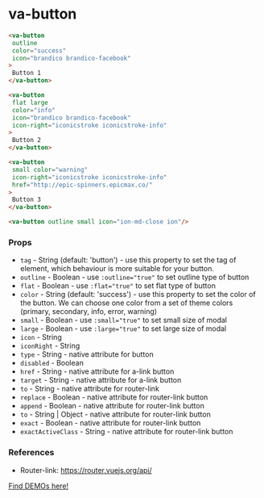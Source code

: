 # va-button

```html
<va-button
 outline
 color="success"
 icon="brandico brandico-facebook"
>
 Button 1
</va-button>

<va-button
 flat large
 color="info"
 icon="brandico brandico-facebook"
 icon-right="iconicstroke iconicstroke-info"
>
 Button 2
</va-button>

<va-button
 small color="warning"
 icon-right="iconicstroke iconicstroke-info"
 href="http://epic-spinners.epicmax.co/"
>
 Button 3
</va-button>

<va-button outline small icon="ion-md-close ion"/>
```  

### Props
* `tag` - String (default: 'button') - use this property to set the tag of element, which behaviour is more suitable for your button.
* `outline` - Boolean - use `:outline="true"` to set outline type of button
* `flat` - Boolean - use `:flat="true"` to set flat type of button 
* `color` - String (default: 'success') - use this property to set the color of the button. We can choose one color from a set of theme colors (primary, secondary, info, error, warning)
* `small` - Boolean - use `:small="true"` to set small size of modal
* `large` - Boolean - use `:large="true"` to set large size of modal 
* `icon` - String
* `iconRight` - String
* `type` - String - native attribute for button
* `disabled` - Boolean
* `href` - String - native attribute for a-link button
* `target` - String - native attribute for a-link button
* `to` - String - native attribute for router-link
* `replace` - Boolean - native attribute for router-link button
* `append` - Boolean - native attribute for router-link button
* `to` - String | Object - native attribute for router-link button
* `exact` - Boolean - native attribute for router-link button
* `exactActiveClass` - String - native attribute for router-link button

### References
* Router-link: https://router.vuejs.org/api/

[Find DEMOs here!](http://vuestic.epicmax.co/#/admin/ui/buttons)
